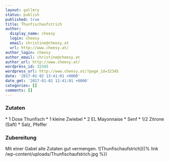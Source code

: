 ```yaml
---
layout: gallery
status: publish
published: true
title: Thunfischaufstrich
author:
  display_name: cheesy
  login: cheesy
  email: christine@cheesy.at
  url: http://www.cheesy.at/
author_login: cheesy
author_email: christine@cheesy.at
author_url: http://www.cheesy.at/
wordpress_id: 32345
wordpress_url: http://www.cheesy.at/?page_id=32345
date: '2017-01-02 13:41:01 +0000'
date_gmt: '2017-01-02 12:41:01 +0000'
categories: []
comments: []
---
```

### Zutaten
\* 1 Dose Thunfisch
\* 1 kleine Zwiebel
\* 2 EL Mayonnaise
\* Senf
\* 1/2 Zitrone (Saft)
\* Salz, Pfeffer
### Zubereitung
Mit einer Gabel alle Zutaten gut vermengen.
![Thunfischaufstrich]({% link /wp-content/uploads/Thunfischaufstrich.jpg %})
